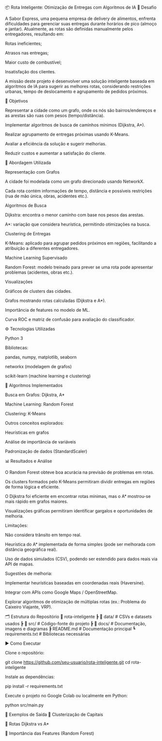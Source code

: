📦 Rota Inteligente: Otimização de Entregas com Algoritmos de IA
🚀 Desafio

A Sabor Express, uma pequena empresa de delivery de alimentos, enfrenta dificuldades para gerenciar suas entregas durante horários de pico (almoço e jantar). Atualmente, as rotas são definidas manualmente pelos entregadores, resultando em:

Rotas ineficientes;

Atrasos nas entregas;

Maior custo de combustível;

Insatisfação dos clientes.

A missão deste projeto é desenvolver uma solução inteligente baseada em algoritmos de IA para sugerir as melhores rotas, considerando restrições urbanas, tempo de deslocamento e agrupamento de pedidos próximos.

🎯 Objetivos

Representar a cidade como um grafo, onde os nós são bairros/endereços e as arestas são ruas com pesos (tempo/distância).

Implementar algoritmos de busca de caminhos mínimos (Dijkstra, A*).

Realizar agrupamento de entregas próximas usando K-Means.

Avaliar a eficiência da solução e sugerir melhorias.

Reduzir custos e aumentar a satisfação do cliente.

🧠 Abordagem Utilizada

Representação com Grafos

A cidade foi modelada como um grafo direcionado usando NetworkX.

Cada rota contém informações de tempo, distância e possíveis restrições (rua de mão única, obras, acidentes etc.).

Algoritmos de Busca

Dijkstra: encontra o menor caminho com base nos pesos das arestas.

A*: variação que considera heurística, permitindo otimizações na busca.

Clustering de Entregas

K-Means: aplicado para agrupar pedidos próximos em regiões, facilitando a atribuição a diferentes entregadores.

Machine Learning Supervisado

Random Forest: modelo treinado para prever se uma rota pode apresentar problemas (acidentes, obras etc.).

Visualizações

Gráficos de clusters das cidades.

Grafos mostrando rotas calculadas (Dijkstra e A*).

Importância de features no modelo de ML.

Curva ROC e matriz de confusão para avaliação do classificador.

⚙️ Tecnologias Utilizadas

Python 3

Bibliotecas:

pandas, numpy, matplotlib, seaborn

networkx (modelagem de grafos)

scikit-learn (machine learning e clustering)

🔑 Algoritmos Implementados

Busca em Grafos: Dijkstra, A*

Machine Learning: Random Forest

Clustering: K-Means

Outros conceitos explorados:

Heurísticas em grafos

Análise de importância de variáveis

Padronização de dados (StandardScaler)

📊 Resultados e Análise

O Random Forest obteve boa acurácia na previsão de problemas em rotas.

Os clusters formados pelo K-Means permitiram dividir entregas em regiões de forma lógica e eficiente.

O Dijkstra foi eficiente em encontrar rotas mínimas, mas o A* mostrou-se mais rápido em grafos maiores.

Visualizações gráficas permitiram identificar gargalos e oportunidades de melhoria.

Limitações:

Não considera trânsito em tempo real.

Heurística do A* implementada de forma simples (pode ser melhorada com distância geográfica real).

Uso de dados simulados (CSV), podendo ser estendido para dados reais via API de mapas.

Sugestões de melhoria:

Implementar heurísticas baseadas em coordenadas reais (Haversine).

Integrar com APIs como Google Maps / OpenStreetMap.

Explorar algoritmos de otimização de múltiplas rotas (ex.: Problema do Caixeiro Viajante, VRP).

🗂️ Estrutura do Repositório
📂 rota-inteligente
 ┣ 📂 data/              # CSVs e datasets usados
 ┣ 📂 src/               # Código-fonte do projeto
 ┣ 📂 docs/              # Documentação, imagens e diagramas
 ┣ README.md             # Documentação principal
 ┗ requirements.txt      # Bibliotecas necessárias

▶️ Como Executar

Clone o repositório:

git clone https://github.com/seu-usuario/rota-inteligente.git
cd rota-inteligente


Instale as dependências:

pip install -r requirements.txt


Execute o projeto no Google Colab ou localmente em Python:

python src/main.py

📌 Exemplos de Saída
🔹 Clusterização de Capitais

🔹 Rotas Dijkstra vs A*

🔹 Importância das Features (Random Forest)
